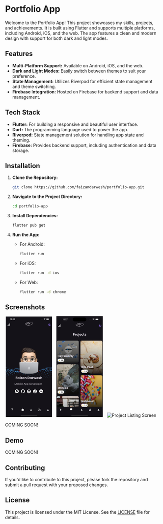 # Portfolio App

Welcome to the Portfolio App! This project showcases my skills, projects, and achievements. It is built using Flutter and supports multiple platforms, including Android, iOS, and the web. The app features a clean and modern design with support for both dark and light modes.

## Features

- **Multi-Platform Support:** Available on Android, iOS, and the web.
- **Dark and Light Modes:** Easily switch between themes to suit your preference.
- **State Management:** Utilizes Riverpod for efficient state management and theme switching.
- **Firebase Integration:** Hosted on Firebase for backend support and data management.

## Tech Stack

- **Flutter:** For building a responsive and beautiful user interface.
- **Dart:** The programming language used to power the app.
- **Riverpod:** State management solution for handling app state and theming.
- **Firebase:** Provides backend support, including authentication and data storage.

## Installation

1. **Clone the Repository:**

    ```bash
    git clone https://github.com/faizandarwesh/portfolio-app.git
    ```

2. **Navigate to the Project Directory:**

    ```bash
    cd portfolio-app
    ```

3. **Install Dependencies:**

    ```bash
    flutter pub get
    ```

4. **Run the App:**

    - For Android:

        ```bash
        flutter run
        ```

    - For iOS:

        ```bash
        flutter run -d ios
        ```

    - For Web:

        ```bash
        flutter run -d chrome
        ```

## Screenshots

<p align="center">
  <img src="screenshots/home.png" alt="Home Screen" width="30%" style="margin-right: 10px;">
  <img src="screenshots/project1.png" alt="Project Listing Screen" width="30%" style="margin-right: 10px;">
  <img src="screenshots/project2.png" alt="Project Listing Screen" width="30%" style="margin-right: 10px;">
 
</p>

<!--![Dark Mode](screenshots/dark_mode.png)
![Light Mode](screenshots/light_mode.png)
-->
COMING SOON!

## Demo

<!--! Check out the app in action: [Watch Demo](https://www.youtube.com/watch?v=yourvideolink) --->

COMING SOON!

## Contributing

If you'd like to contribute to this project, please fork the repository and submit a pull request with your proposed changes.

## License

This project is licensed under the MIT License. See the [LICENSE](LICENSE) file for details.
